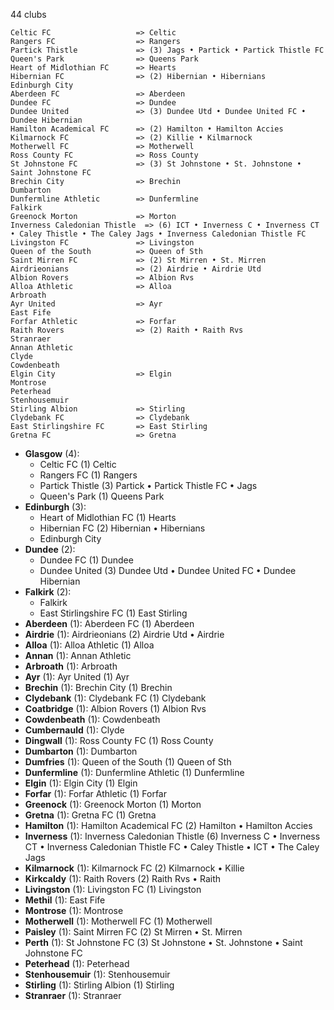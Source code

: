 44 clubs

```
Celtic FC                   => Celtic
Rangers FC                  => Rangers
Partick Thistle             => (3) Jags • Partick • Partick Thistle FC
Queen's Park                => Queens Park
Heart of Midlothian FC      => Hearts
Hibernian FC                => (2) Hibernian • Hibernians
Edinburgh City              
Aberdeen FC                 => Aberdeen
Dundee FC                   => Dundee
Dundee United               => (3) Dundee Utd • Dundee United FC • Dundee Hibernian
Hamilton Academical FC      => (2) Hamilton • Hamilton Accies
Kilmarnock FC               => (2) Killie • Kilmarnock
Motherwell FC               => Motherwell
Ross County FC              => Ross County
St Johnstone FC             => (3) St Johnstone • St. Johnstone • Saint Johnstone FC
Brechin City                => Brechin
Dumbarton                   
Dunfermline Athletic        => Dunfermline
Falkirk                     
Greenock Morton             => Morton
Inverness Caledonian Thistle  => (6) ICT • Inverness C • Inverness CT • Caley Thistle • The Caley Jags • Inverness Caledonian Thistle FC
Livingston FC               => Livingston
Queen of the South          => Queen of Sth
Saint Mirren FC             => (2) St Mirren • St. Mirren
Airdrieonians               => (2) Airdrie • Airdrie Utd
Albion Rovers               => Albion Rvs
Alloa Athletic              => Alloa
Arbroath                    
Ayr United                  => Ayr
East Fife                   
Forfar Athletic             => Forfar
Raith Rovers                => (2) Raith • Raith Rvs
Stranraer                   
Annan Athletic              
Clyde                       
Cowdenbeath                 
Elgin City                  => Elgin
Montrose                    
Peterhead                   
Stenhousemuir               
Stirling Albion             => Stirling
Clydebank FC                => Clydebank
East Stirlingshire FC       => East Stirling
Gretna FC                   => Gretna
```



- **Glasgow** (4): 
  - Celtic FC  (1) Celtic
  - Rangers FC  (1) Rangers
  - Partick Thistle  (3) Partick • Partick Thistle FC • Jags
  - Queen's Park  (1) Queens Park
- **Edinburgh** (3): 
  - Heart of Midlothian FC  (1) Hearts
  - Hibernian FC  (2) Hibernian • Hibernians
  - Edinburgh City 
- **Dundee** (2): 
  - Dundee FC  (1) Dundee
  - Dundee United  (3) Dundee Utd • Dundee United FC • Dundee Hibernian
- **Falkirk** (2): 
  - Falkirk 
  - East Stirlingshire FC  (1) East Stirling
- **Aberdeen** (1): Aberdeen FC  (1) Aberdeen
- **Airdrie** (1): Airdrieonians  (2) Airdrie Utd • Airdrie
- **Alloa** (1): Alloa Athletic  (1) Alloa
- **Annan** (1): Annan Athletic 
- **Arbroath** (1): Arbroath 
- **Ayr** (1): Ayr United  (1) Ayr
- **Brechin** (1): Brechin City  (1) Brechin
- **Clydebank** (1): Clydebank FC  (1) Clydebank
- **Coatbridge** (1): Albion Rovers  (1) Albion Rvs
- **Cowdenbeath** (1): Cowdenbeath 
- **Cumbernauld** (1): Clyde 
- **Dingwall** (1): Ross County FC  (1) Ross County
- **Dumbarton** (1): Dumbarton 
- **Dumfries** (1): Queen of the South  (1) Queen of Sth
- **Dunfermline** (1): Dunfermline Athletic  (1) Dunfermline
- **Elgin** (1): Elgin City  (1) Elgin
- **Forfar** (1): Forfar Athletic  (1) Forfar
- **Greenock** (1): Greenock Morton  (1) Morton
- **Gretna** (1): Gretna FC  (1) Gretna
- **Hamilton** (1): Hamilton Academical FC  (2) Hamilton • Hamilton Accies
- **Inverness** (1): Inverness Caledonian Thistle  (6) Inverness C • Inverness CT • Inverness Caledonian Thistle FC • Caley Thistle • ICT • The Caley Jags
- **Kilmarnock** (1): Kilmarnock FC  (2) Kilmarnock • Killie
- **Kirkcaldy** (1): Raith Rovers  (2) Raith Rvs • Raith
- **Livingston** (1): Livingston FC  (1) Livingston
- **Methil** (1): East Fife 
- **Montrose** (1): Montrose 
- **Motherwell** (1): Motherwell FC  (1) Motherwell
- **Paisley** (1): Saint Mirren FC  (2) St Mirren • St. Mirren
- **Perth** (1): St Johnstone FC  (3) St Johnstone • St. Johnstone • Saint Johnstone FC
- **Peterhead** (1): Peterhead 
- **Stenhousemuir** (1): Stenhousemuir 
- **Stirling** (1): Stirling Albion  (1) Stirling
- **Stranraer** (1): Stranraer 


